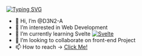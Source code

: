 [![Typing SVG](https://readme-typing-svg.demolab.com?font=Fira+Code&pause=1000&color=C7E8CA&vCenter=true&width=435&lines=Welcome+to+my+GitHub+page;Feel+free+to+checkout+my+projects)](https://www.linkedin.com/in/anmol-sharma-691515208)

- 👋 Hi, I’m @D3N2-A
- 👀 I’m interested in Web Development
- 🌱 I’m currently learning Svelte <a href='https://github.com/D3N2-A' target="_blank"><img alt='Svelte' src='https://img.shields.io/badge/Svelte-100000?style=flat&logo=Svelte&logoColor=white&labelColor=ff3e00&color=000000'/></a>
- 💞️ I’m looking to collaborate on front-end Project
- 📫 How to reach -> [Click Me!](mailto:anmolsharma999937@gmail.com?subject=[GitHub]%20Source%20Han%20Sans)




<!---
D3N2-A/D3N2-A is a ✨ special ✨ repository because its `README.md` (this file) appears on your GitHub profile.
You can click the Preview link to take a look at your changes.
--->


